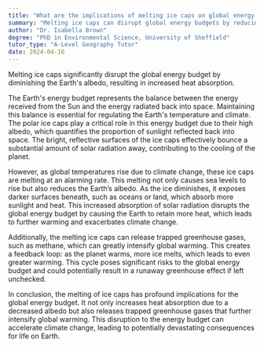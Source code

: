 ```yaml
---
title: "What are the implications of melting ice caps on global energy budgets?"
summary: "Melting ice caps can disrupt global energy budgets by reducing the Earth's albedo, leading to increased heat absorption."
author: "Dr. Isabella Brown"
degree: "PhD in Environmental Science, University of Sheffield"
tutor_type: "A-Level Geography Tutor"
date: 2024-04-16
---
```


Melting ice caps significantly disrupt the global energy budget by diminishing the Earth's albedo, resulting in increased heat absorption.

The Earth's energy budget represents the balance between the energy received from the Sun and the energy radiated back into space. Maintaining this balance is essential for regulating the Earth's temperature and climate. The polar ice caps play a critical role in this energy budget due to their high albedo, which quantifies the proportion of sunlight reflected back into space. The bright, reflective surfaces of the ice caps effectively bounce a substantial amount of solar radiation away, contributing to the cooling of the planet.

However, as global temperatures rise due to climate change, these ice caps are melting at an alarming rate. This melting not only causes sea levels to rise but also reduces the Earth’s albedo. As the ice diminishes, it exposes darker surfaces beneath, such as oceans or land, which absorb more sunlight and heat. This increased absorption of solar radiation disrupts the global energy budget by causing the Earth to retain more heat, which leads to further warming and exacerbates climate change.

Additionally, the melting ice caps can release trapped greenhouse gases, such as methane, which can greatly intensify global warming. This creates a feedback loop: as the planet warms, more ice melts, which leads to even greater warming. This cycle poses significant risks to the global energy budget and could potentially result in a runaway greenhouse effect if left unchecked.

In conclusion, the melting of ice caps has profound implications for the global energy budget. It not only increases heat absorption due to a decreased albedo but also releases trapped greenhouse gases that further intensify global warming. This disruption to the energy budget can accelerate climate change, leading to potentially devastating consequences for life on Earth.
    
